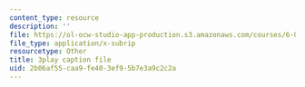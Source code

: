 ```yaml
---
content_type: resource
description: ''
file: https://ol-ocw-studio-app-production.s3.amazonaws.com/courses/6-00-introduction-to-computer-science-and-programming-fall-2008/2b06af55caa9fe403ef95b7e3a9c2c2a_ZbIpjf0QEPI.srt
file_type: application/x-subrip
resourcetype: Other
title: 3play caption file
uid: 2b06af55-caa9-fe40-3ef9-5b7e3a9c2c2a
---
```

